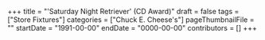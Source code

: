 +++
title = "'Saturday Night Retriever' (CD Award)"
draft = false
tags = ["Store Fixtures"]
categories = ["Chuck E. Cheese's"]
pageThumbnailFile = ""
startDate = "1991-00-00"
endDate = "0000-00-00"
contributors = []
+++
